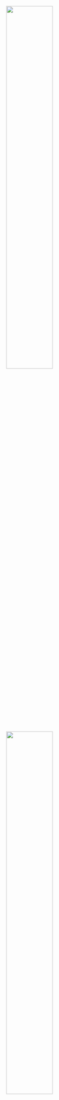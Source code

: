 <p align="center">
  <a href="https://wakatime.com/@JosephCottingham" title="🤔 What I've Been Doing" target="_blank">
     <img src="https://wakatime.com/share/@85acdb22-40e6-4d58-a20e-fdc8783c9e96/aedbb426-f7a1-4611-b51f-fe735cb76666.svg" width="50%">
     <img src="https://wakatime.com/share/@85acdb22-40e6-4d58-a20e-fdc8783c9e96/b8e85b45-f527-402d-8dd7-c7017f220c56.svg" width="50%">
  </a>
</p>
<!--
**JosephCottingham/JosephCottingham** is a ✨ _special_ ✨ repository because its `README.md` (this file) appears on your GitHub profile.

Here are some ideas to get you started:

- 🔭 I’m currently working on ...
- 🌱 I’m currently learning ...
- 👯 I’m looking to collaborate on ...
- 🤔 I’m looking for help with ...
- 💬 Ask me about ...
- 📫 How to reach me: ...
- 😄 Pronouns: ...
- ⚡ Fun fact: ...
-->
